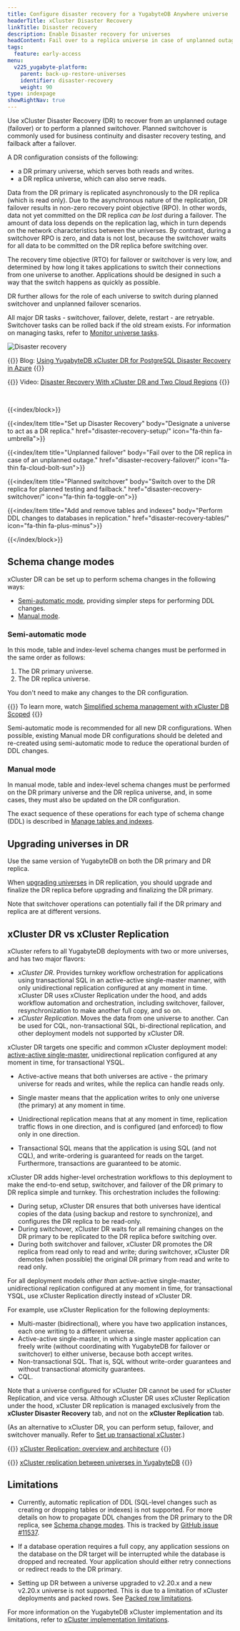 ```yaml
---
title: Configure disaster recovery for a YugabyteDB Anywhere universe
headerTitle: xCluster Disaster Recovery
linkTitle: Disaster recovery
description: Enable Disaster recovery for universes
headContent: Fail over to a replica universe in case of unplanned outages
tags:
  feature: early-access
menu:
  v225_yugabyte-platform:
    parent: back-up-restore-universes
    identifier: disaster-recovery
    weight: 90
type: indexpage
showRightNav: true
---
```


Use xCluster Disaster Recovery (DR) to recover from an unplanned outage (failover) or to perform a planned switchover. Planned switchover is commonly used for business continuity and disaster recovery testing, and failback after a failover.

A DR configuration consists of the following:

- a DR primary universe, which serves both reads and writes.
- a DR replica universe, which can also serve reads.

Data from the DR primary is replicated asynchronously to the DR replica (which is read only). Due to the asynchronous nature of the replication, DR failover results in non-zero recovery point objective (RPO). In other words, data not yet committed on the DR replica _can be lost_ during a failover. The amount of data loss depends on the replication lag, which in turn depends on the network characteristics between the universes. By contrast, during a switchover RPO is zero, and data is not lost, because the switchover waits for all data to be committed on the DR replica before switching over.

The recovery time objective (RTO) for failover or switchover is very low, and determined by how long it takes applications to switch their connections from one universe to another. Applications should be designed in such a way that the switch happens as quickly as possible.

DR further allows for the role of each universe to switch during planned switchover and unplanned failover scenarios.

All major DR tasks - switchover, failover, delete, restart - are retryable. Switchover tasks can be rolled back if the old stream exists. For information on managing tasks, refer to [Monitor universe tasks](../../manage-deployments/retry-failed-task/).

![Disaster recovery](/images/yb-platform/disaster-recovery/disaster-recovery.png)

{{<lead link="https://www.yugabyte.com/blog/yugabytedb-xcluster-for-postgresql-dr-in-azure/">}}
Blog: [Using YugabyteDB xCluster DR for PostgreSQL Disaster Recovery in Azure](https://www.yugabyte.com/blog/yugabytedb-xcluster-for-postgresql-dr-in-azure/)
{{</lead>}}

{{<lead link="https://www.youtube.com/watch?v=q6Yq4xlj-wk">}}
Video: [Disaster Recovery With xCluster DR and Two Cloud Regions](https://www.youtube.com/watch?v=q6Yq4xlj-wk)
{{</lead>}}

&nbsp;

{{<index/block>}}

  {{<index/item
    title="Set up Disaster Recovery"
    body="Designate a universe to act as a DR replica."
    href="disaster-recovery-setup/"
    icon="fa-thin fa-umbrella">}}

  {{<index/item
    title="Unplanned failover"
    body="Fail over to the DR replica in case of an unplanned outage."
    href="disaster-recovery-failover/"
    icon="fa-thin fa-cloud-bolt-sun">}}

  {{<index/item
    title="Planned switchover"
    body="Switch over to the DR replica for planned testing and failback."
    href="disaster-recovery-switchover/"
    icon="fa-thin fa-toggle-on">}}

  {{<index/item
    title="Add and remove tables and indexes"
    body="Perform DDL changes to databases in replication."
    href="disaster-recovery-tables/"
    icon="fa-thin fa-plus-minus">}}

{{</index/block>}}

## Schema change modes

xCluster DR can be set up to perform schema changes in the following ways:

- [Semi-automatic mode](#semi-automatic-mode), providing simpler steps for performing DDL changes.
- [Manual mode](#manual-mode).

### Semi-automatic mode

In this mode, table and index-level schema changes must be performed in the same order as follows:

1. The DR primary universe.
2. The DR replica universe.

You don't need to make any changes to the DR configuration.

{{<lead link="https://www.youtube.com/watch?v=vYyn2OUSZFE">}}
To learn more, watch [Simplified schema management with xCluster DB Scoped](https://www.youtube.com/watch?v=vYyn2OUSZFE)
{{</lead>}}

Semi-automatic mode is recommended for all new DR configurations. When possible, existing Manual mode DR configurations should be deleted and re-created using semi-automatic mode to reduce the operational burden of DDL changes.

### Manual mode

In manual mode, table and index-level schema changes must be performed on the DR primary universe and the DR replica universe, and, in some cases, they must also be updated on the DR configuration.

The exact sequence of these operations for each type of schema change (DDL) is described in [Manage tables and indexes](./disaster-recovery-tables/).

## Upgrading universes in DR

Use the same version of YugabyteDB on both the DR primary and DR replica.

When [upgrading universes](../../manage-deployments/upgrade-software-install/) in DR replication, you should upgrade and finalize the DR replica before upgrading and finalizing the DR primary.

Note that switchover operations can potentially fail if the DR primary and replica are at different versions.

## xCluster DR vs xCluster Replication

xCluster refers to all YugabyteDB deployments with two or more universes, and has two major flavors:

- _xCluster DR_. Provides turnkey workflow orchestration for applications using transactional SQL in an active-active single-master manner, with only unidirectional replication configured at any moment in time. xCluster DR uses xCluster Replication under the hood, and adds workflow automation and orchestration, including switchover, failover, resynchronization to make another full copy, and so on.
- _xCluster Replication_. Moves the data from one universe to another. Can be used for CQL, non-transactional SQL, bi-directional replication, and other deployment models not supported by xCluster DR.

xCluster DR targets one specific and common xCluster deployment model: [active-active single-master](../../../develop/build-global-apps/active-active-single-master/), unidirectional replication configured at any moment in time, for transactional YSQL.

- Active-active means that both universes are active - the primary universe for reads and writes, while the replica can handle reads only.

- Single master means that the application writes to only one universe (the primary) at any moment in time.

- Unidirectional replication means that at any moment in time, replication traffic flows in one direction, and is configured (and enforced) to flow only in one direction.

- Transactional SQL means that the application is using SQL (and not CQL), and write-ordering is guaranteed for reads on the target. Furthermore, transactions are guaranteed to be atomic.

xCluster DR adds higher-level orchestration workflows to this deployment to make the end-to-end setup, switchover, and failover of the DR primary to DR replica simple and turnkey. This orchestration includes the following:

- During setup, xCluster DR ensures that both universes have identical copies of the data (using backup and restore to synchronize), and configures the DR replica to be read-only.
- During switchover, xCluster DR waits for all remaining changes on the DR primary to be replicated to the DR replica before switching over.
- During both switchover and failover, xCluster DR promotes the DR replica from read only to read and write; during switchover, xCluster DR demotes (when possible) the original DR primary from read and write to read only.

For all deployment models _other than_ active-active single-master, unidirectional replication configured at any moment in time, for transactional YSQL, use xCluster Replication directly instead of xCluster DR.

For example, use xCluster Replication for the following deployments:

- Multi-master (bidirectional), where you have two application instances, each one writing to a different universe.
- Active-active single-master, in which a single master application can freely write (without coordinating with YugabyteDB for failover or switchover) to either universe, because both accept writes.
- Non-transactional SQL. That is, SQL without write-order guarantees and without transactional atomicity guarantees.
- CQL.

Note that a universe configured for xCluster DR cannot be used for xCluster Replication, and vice versa. Although xCluster DR uses xCluster Replication under the hood, xCluster DR replication is managed exclusively from the **xCluster Disaster Recovery** tab, and not on the **xCluster Replication** tab.

(As an alternative to xCluster DR, you can perform setup, failover, and switchover manually. Refer to [Set up transactional xCluster](../../../deploy/multi-dc/async-replication/async-transactional-setup-automatic/).)

{{<lead link="../../../architecture/docdb-replication/async-replication/">}}
[xCluster Replication: overview and architecture](../../../architecture/docdb-replication/async-replication/)
{{</lead>}}

{{<lead link="../../../deploy/multi-dc/async-replication/">}}
[xCluster replication between universes in YugabyteDB](../../../deploy/multi-dc/async-replication/)
{{</lead>}}

## Limitations

- Currently, automatic replication of DDL (SQL-level changes such as creating or dropping tables or indexes) is not supported. For more details on how to propagate DDL changes from the DR primary to the DR replica, see [Schema change modes](#schema-change-modes). This is tracked by [GitHub issue #11537](https://github.com/yugabyte/yugabyte-db/issues/11537).

- If a database operation requires a full copy, any application sessions on the database on the DR target will be interrupted while the database is dropped and recreated. Your application should either retry connections or redirect reads to the DR primary.

- Setting up DR between a universe upgraded to v2.20.x and a new v2.20.x universe is not supported. This is due to a limitation of xCluster deployments and packed rows. See [Packed row limitations](../../../architecture/docdb/packed-rows/#limitations).

For more information on the YugabyteDB xCluster implementation and its limitations, refer to [xCluster implementation limitations](../../../architecture/docdb-replication/async-replication/#limitations).

